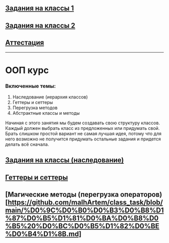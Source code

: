## [Задания на классы 1](https://github.com/malhArtem/class_task/blob/main/%D0%97%D0%B0%D0%B4%D0%B0%D0%BD%D0%B8%D1%8F%20%D0%BD%D0%B0%20%D0%BA%D0%BB%D0%B0%D1%81%D1%81%D1%8B%201.md)
## [Задания на классы 2](https://github.com/malhArtem/class_task/blob/main/%D0%97%D0%B0%D0%B4%D0%B0%D1%87%D0%B8%20%D0%BD%D0%B0%20%D0%BA%D0%BB%D0%B0%D1%81%D1%81%D1%8B%202.md)
## [Аттестация](https://github.com/malhArtem/class_task/blob/main/%D0%97%D0%B0%D0%B4%D0%B0%D0%BD%D0%B8%D1%8F%20%D0%BD%D0%B0%20%D0%B0%D1%82%D1%82%D0%B5%D1%81%D1%82%D0%B0%D1%86%D0%B8%D1%8E.md)

---
# ООП курс
### Включенные темы:
1) Наследование (иерархия классов)
2) Геттеры и сеттеры
3) Перегрузка методов
4) Абстрактные классы и методы

Начиная с этого занятия мы будем создавать свою структуру классов. Каждый должен выбрать класс из предложенных или придумать свой. Брать слишком простой вариант не самая лучшая идея, потому что для него возможно не получится придумать остальные задания и придется делать всё сначала.

## [Задания на классы (наследование)](https://github.com/malhArtem/class_task/blob/main/%D0%9A%D0%BB%D0%B0%D1%81%D1%81%D1%8B%20%D0%BD%D0%B0%D1%81%D0%BB%D0%B5%D0%B4%D0%BE%D0%B2%D0%B0%D0%BD%D0%B8%D0%B5.md)
## [Геттеры и сеттеры](https://github.com/malhArtem/class_task/blob/main/%D0%93%D0%B5%D1%82%D1%82%D0%B5%D1%80%D1%8B%20%D0%B8%20%D1%81%D0%B5%D1%82%D1%82%D0%B5%D1%80%D1%8B.md)
## [Магические методы (перегрузка операторов)[https://github.com/malhArtem/class_task/blob/main/%D0%9C%D0%B0%D0%B3%D0%B8%D1%87%D0%B5%D1%81%D0%BA%D0%B8%D0%B5%20%D0%BC%D0%B5%D1%82%D0%BE%D0%B4%D1%8B.md]
